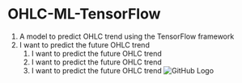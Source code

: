 # OHLC-ML-TensorFlow
1. A model to predict OHLC trend using the TensorFlow framework
1. I want to predict the future OHLC trend
    1. I want to predict the future OHLC trend
    1. I want to predict the future OHLC trend
    1. I want to predict the future OHLC trend
![GitHub Logo](https://i.stack.imgur.com/VxLKL.png)
